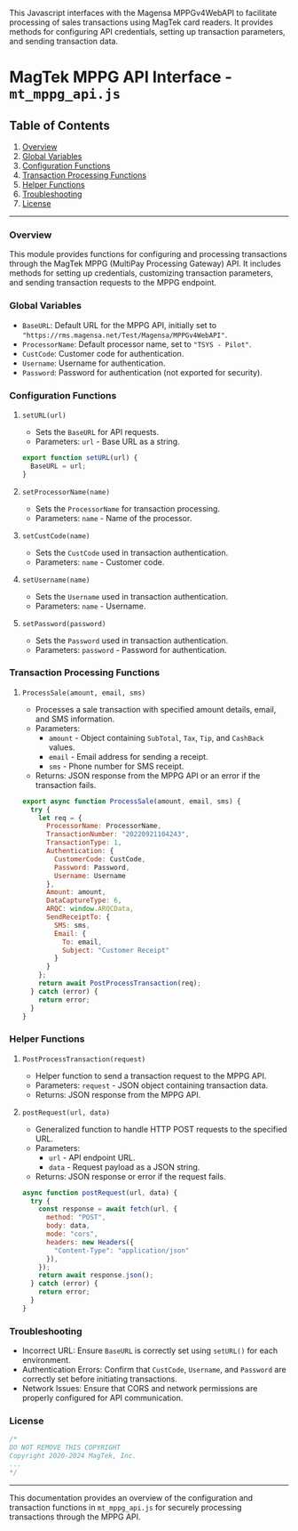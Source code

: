 This Javascript interfaces with the Magensa MPPGv4WebAPI to facilitate processing of sales transactions using MagTek card readers. It provides methods for configuring API credentials, setting up transaction parameters, and sending transaction data.


# MagTek MPPG API Interface - `mt_mppg_api.js`

## Table of Contents
1. [Overview](#overview)
2. [Global Variables](#global-variables)
3. [Configuration Functions](#configuration-functions)
4. [Transaction Processing Functions](#transaction-processing-functions)
5. [Helper Functions](#helper-functions)
6. [Troubleshooting](#troubleshooting)
7. [License](#license)

---

### Overview
This module provides functions for configuring and processing transactions through the MagTek MPPG (MultiPay Processing Gateway) API. It includes methods for setting up credentials, customizing transaction parameters, and sending transaction requests to the MPPG endpoint.

### Global Variables

- `BaseURL`: Default URL for the MPPG API, initially set to `"https://rms.magensa.net/Test/Magensa/MPPGv4WebAPI"`.
- `ProcessorName`: Default processor name, set to `"TSYS - Pilot"`.
- `CustCode`: Customer code for authentication.
- `Username`: Username for authentication.
- `Password`: Password for authentication (not exported for security).

### Configuration Functions

1. `setURL(url)`
   - Sets the `BaseURL` for API requests.
   - Parameters: `url` - Base URL as a string.

   ```javascript
   export function setURL(url) {
     BaseURL = url;
   }
   ```

2. `setProcessorName(name)`
   - Sets the `ProcessorName` for transaction processing.
   - Parameters: `name` - Name of the processor.

3. `setCustCode(name)`
   - Sets the `CustCode` used in transaction authentication.
   - Parameters: `name` - Customer code.

4. `setUsername(name)`
   - Sets the `Username` used in transaction authentication.
   - Parameters: `name` - Username.

5. `setPassword(password)`
   - Sets the `Password` used in transaction authentication.
   - Parameters: `password` - Password for authentication.

### Transaction Processing Functions

1. `ProcessSale(amount, email, sms)`
   - Processes a sale transaction with specified amount details, email, and SMS information.
   - Parameters:
     - `amount` - Object containing `SubTotal`, `Tax`, `Tip`, and `CashBack` values.
     - `email` - Email address for sending a receipt.
     - `sms` - Phone number for SMS receipt.
   - Returns: JSON response from the MPPG API or an error if the transaction fails.

   ```javascript
   export async function ProcessSale(amount, email, sms) {
     try {
       let req = {
         ProcessorName: ProcessorName,
         TransactionNumber: "20220921104243",
         TransactionType: 1,
         Authentication: {
           CustomerCode: CustCode,
           Password: Password,
           Username: Username
         },
         Amount: amount,
         DataCaptureType: 6,
         ARQC: window.ARQCData,
         SendReceiptTo: {
           SMS: sms,
           Email: {
             To: email,
             Subject: "Customer Receipt"
           }
         }
       };
       return await PostProcessTransaction(req);
     } catch (error) {
       return error;
     }
   }
   ```

### Helper Functions

1. `PostProcessTransaction(request)`
   - Helper function to send a transaction request to the MPPG API.
   - Parameters: `request` - JSON object containing transaction data.
   - Returns: JSON response from the MPPG API.

2. `postRequest(url, data)`
   - Generalized function to handle HTTP POST requests to the specified URL.
   - Parameters:
     - `url` - API endpoint URL.
     - `data` - Request payload as a JSON string.
   - Returns: JSON response or error if the request fails.

   ```javascript
   async function postRequest(url, data) {
     try {
       const response = await fetch(url, {
         method: "POST",
         body: data,
         mode: "cors",
         headers: new Headers({
           "Content-Type": "application/json"
         }),
       });
       return await response.json();
     } catch (error) {
       return error;
     }
   }
   ```

### Troubleshooting

- Incorrect URL: Ensure `BaseURL` is correctly set using `setURL()` for each environment.
- Authentication Errors: Confirm that `CustCode`, `Username`, and `Password` are correctly set before initiating transactions.
- Network Issues: Ensure that CORS and network permissions are properly configured for API communication.

### License

```javascript
/* 
DO NOT REMOVE THIS COPYRIGHT
Copyright 2020-2024 MagTek, Inc.
...
*/
```

---

This documentation provides an overview of the configuration and transaction functions in `mt_mppg_api.js` for securely processing transactions through the MPPG API.